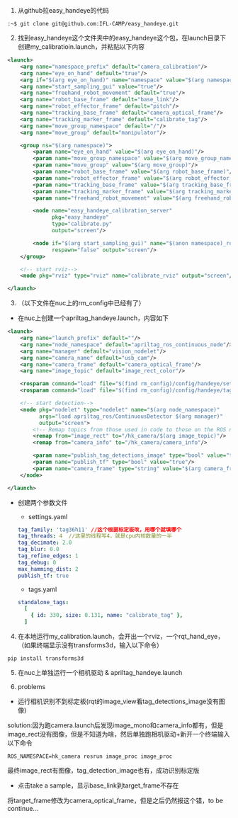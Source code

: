 1. 从github拉easy_handeye的代码

```
:~$ git clone git@github.com:IFL-CAMP/easy_handeye.git
```

2. 找到easy_handeye这个文件夹中的easy_handeye这个包，在launch目录下创建my_calibratioin.launch，并粘贴以下内容

```xml
<launch>
    <arg name="namespace_prefix" default="camera_calibration"/>
    <arg name="eye_on_hand" default="true"/>
    <arg if="$(arg eye_on_hand)" name="namespace" value="$(arg namespace_prefix)_eye_on_hand"/>
    <arg name="start_sampling_gui" value="true"/>
    <arg name="freehand_robot_movement" default="true"/>
    <arg name="robot_base_frame" default="base_link"/>
    <arg name="robot_effector_frame" default="pitch"/>
    <arg name="tracking_base_frame" default="camera_optical_frame"/>
    <arg name="tracking_marker_frame" default="calibrate_tag"/>
    <arg name="move_group_namespace" default="/"/>
    <arg name="move_group" default="manipulator"/>

    <group ns="$(arg namespace)">
        <param name="eye_on_hand" value="$(arg eye_on_hand)"/>
        <param name="move_group_namespace" value="$(arg move_group_namespace)"/>
        <param name="move_group" value="$(arg move_group)"/>
        <param name="robot_base_frame" value="$(arg robot_base_frame)"/>
        <param name="robot_effector_frame" value="$(arg robot_effector_frame)"/>
        <param name="tracking_base_frame" value="$(arg tracking_base_frame)"/>
        <param name="tracking_marker_frame" value="$(arg tracking_marker_frame)"/>
        <param name="freehand_robot_movement" value="$(arg freehand_robot_movement)"/>

        <node name="easy_handeye_calibration_server"
              pkg="easy_handeye"
              type="calibrate.py"
              output="screen"/>

        <node if="$(arg start_sampling_gui)" name="$(anon namespace)_rqt" pkg="rqt_easy_handeye" type="rqt_easy_handeye"
              respawn="false" output="screen"/>
    </group>

    <!-- start rviz-->
    <node pkg="rviz" type="rviz" name="calibrate_rviz" output="screen"/>

</launch>
```

3. （以下文件在nuc上的rm_config中已经有了）

- 在nuc上创建一个apriltag_handeye.launch，内容如下

```xml
<launch>
    <arg name="launch_prefix" default=""/>
    <arg name="node_namespace" default="apriltag_ros_continuous_node"/>
    <arg name="manager" default="vision_nodelet"/>
    <arg name="camera_name" default="usb_cam"/>
    <arg name="camera_frame" default="camera_optical_frame"/>
    <arg name="image_topic" default="image_rect_color"/>

    <rosparam command="load" file="$(find rm_config)/config/handeye/settings.yaml" ns="$(arg node_namespace)"/>
    <rosparam command="load" file="$(find rm_config)/config/handeye/tags.yaml" ns="$(arg node_namespace)"/>

    <!-- start detection-->
    <node pkg="nodelet" type="nodelet" name="$(arg node_namespace)"
          args="load apriltag_ros/ContinuousDetector $(arg manager)"
          output="screen">
        <!-- Remap topics from those used in code to those on the ROS network 这两句"to="后面的内容要根据rqt上开image_view,看到的话题名改 -->
        <remap from="image_rect" to="/hk_camera/$(arg image_topic)"/>
        <remap from="camera_info" to="/hk_camera/camera_info"/>

        <param name="publish_tag_detections_image" type="bool" value="true"/>      <!-- default: false -->
        <param name="publish_tf" type="bool" value="true"/>
        <param name="camera_frame" type="string" value="$(arg camera_frame)"/>
    </node>

</launch>
```

- 创建两个参数文件

  - settings.yaml

  ```yaml
  tag_family: 'tag36h11' //这个根据标定板改，用哪个就填哪个
  tag_threads: 4  //这里的线程写4，就是cpu内核数量的一半
  tag_decimate: 2.0
  tag_blur: 0.0
  tag_refine_edges: 1
  tag_debug: 0
  max_hamming_dist: 2
  publish_tf: true
  ```

  - tags.yaml

  ```yaml
  standalone_tags:
    [
      { id: 330, size: 0.131, name: "calibrate_tag" },
    ]
  ```

4. 在本地运行my_calibration.launch，会开出一个rviz，一个rqt_hand_eye，（如果终端显示没有transforms3d，输入以下命令）

```
pip install transforms3d
```

5. 在nuc上单独运行一个相机驱动 & apriltag_handeye.launch

6. problems

- 运行相机识别不到标定板(rqt的image_view看tag_detections_image没有图像)

solution:因为跑camera.launch后发现image_mono和camera_info都有，但是image_rect没有图像，但是不知道为啥，然后单独跑相机驱动+新开一个终端输入以下命令

```
ROS_NAMESPACE=hk_camera rosrun image_proc image_proc
```

最终image_rect有图像，tag_detection_image也有，成功识别标定版

- 点击take a sample，显示base_link到target_frame不存在

将target_frame修改为camera_optical_frame，但是之后仍然报这个错，to be continue...
